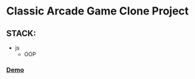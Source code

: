 # Classic Arcade Game Clone Project


## STACK:
- js
  - OOP

### [Demo](https://tonyg89.github.io/JS-OOP-frogger/)
